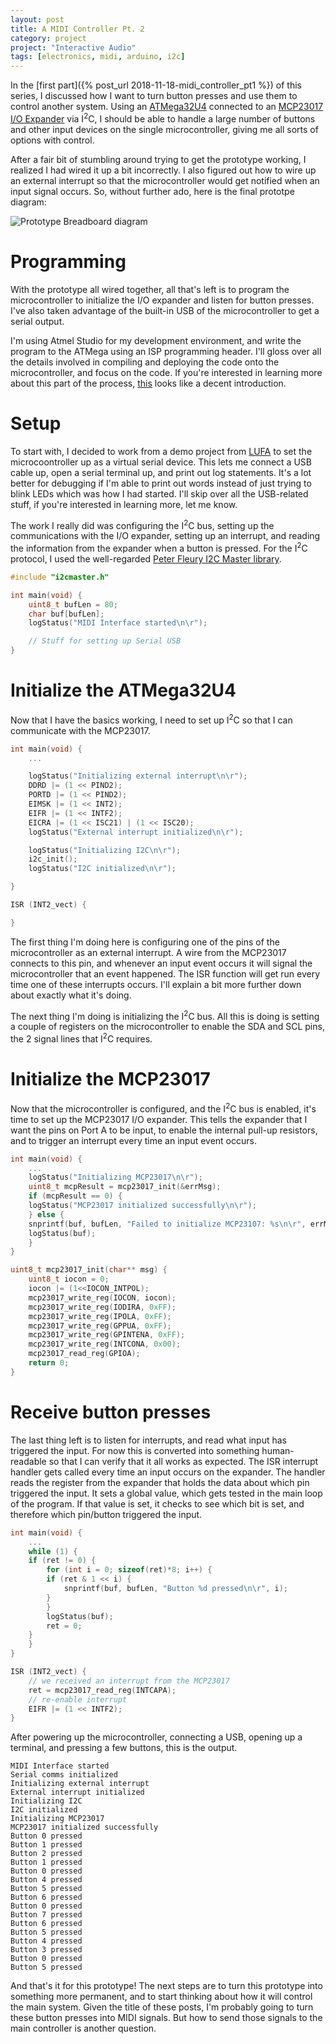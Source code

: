 ```yaml
---
layout: post
title: A MIDI Controller Pt. 2
category: project
project: "Interactive Audio"
tags: [electronics, midi, arduino, i2c]
---
```


In the [first part]({% post_url 2018-11-18-midi_controller_pt1 %}) of this series, I discussed how I
want to turn button presses and use them to control
another system. Using an [ATMega32U4](https://www.microchip.com/wwwproducts/en/ATmega32u4) connected
to an [MCP23017 I/O Expander](https://www.microchip.com/wwwproducts/en/MCP23017) via I<sup>2</sup>C, I should be able
to handle a large number of buttons and other input devices on the single microcontroller, giving me
all sorts of options with control. 

After a fair bit of stumbling around trying to get the prototype working, I realized I had wired it
up a bit incorrectly. I also figured out how to wire up an external interrupt so that the
microcontroller would get notified when an input signal occurs. So, without further ado, here is the
final prototpe diagram:

![Prototype Breadboard diagram](/assets/img/midi/midi_proto_bb_revB.svg)

# Programming
With the prototype all wired together, all that's left is to program the microcontroller to
initialize the I/O expander and listen for button presses. I've also taken advantage of the built-in
USB of the microcontroller to get a serial output.

I'm using Atmel Studio for my development environment, and write the program to the ATMega using an
ISP programming header. I'll gloss over all the details involved in compiling and deploying the code
onto the microcontroller, and focus on the code. If you're interested in learning more about this
part of the process,
[this](https://www.allaboutcircuits.com/projects/breadboarding-and-programming-the-atmega328p-and-attiny45-in-atmel-studio-7/)
looks like a decent introduction.

# Setup

To start with, I decided to work from a demo project from
[LUFA](http://www.fourwalledcubicle.com/LUFA.php) to set the microcoontroller up as a virtual
serial device. This lets me connect a USB cable up, open a serial terminal up, and print out log
statements. It's a lot better for debugging if I'm able to print out words instead of just trying to
blink LEDs which was how I had started. I'll skip over all the USB-related stuff, if you're
interested in learning more, let me know. 

The work I really did was configuring the I<sup>2</sup>C bus, setting up the communications with the I/O
expander, setting up an interrupt, and reading the information from the expander when a button is
pressed. For the I<sup>2</sup>C protocol, I used the well-regarded [Peter Fleury I2C Master
library](http://homepage.hispeed.ch/peterfleury/doxygen/avr-gcc-libraries/group__pfleury__ic2master.html).

```cpp
#include "i2cmaster.h"

int main(void) {
    uint8_t bufLen = 80;
    char buf[bufLen];
    logStatus("MIDI Interface started\n\r");

    // Stuff for setting up Serial USB
}


```

# Initialize the ATMega32U4

Now that I have the basics working, I need to set up I<sup>2</sup>C so that I can communicate with the
MCP23017.

```cpp
int main(void) {
    ...

    logStatus("Initializing external interrupt\n\r");
    DDRD |= (1 << PIND2);
    PORTD |= (1 << PIND2);
    EIMSK |= (1 << INT2);
    EIFR |= (1 << INTF2);
    EICRA |= (1 << ISC21) | (1 << ISC20);
    logStatus("External interrupt initialized\n\r");

    logStatus("Initializing I2C\n\r");
    i2c_init();
    logStatus("I2C initialized\n\r");

}

ISR (INT2_vect) {

}

```

The first thing I'm doing here is configuring one of the pins of the microcontroller as an external
interrupt. A wire from the MCP23017 connects to this pin, and whenever an input event occurs it
will signal the microcontroller that an event happened. The ISR function will get run every time one
of these interrupts occurs. I'll explain a bit more further down about exactly what it's doing.

The next thing I'm doing is initializing the I<sup>2</sup>C bus. All this is doing is setting a couple of
registers on the microcontroller to enable the SDA and SCL pins, the 2 signal lines that
I<sup>2</sup>C
requires.


# Initialize the MCP23017

Now that the microcontroller is configured, and the I<sup>2</sup>C bus is enabled, it's time to set up the
MCP23017 I/O expander. This tells the expander that I want the pins on Port A to be input, to enable
the internal pull-up resistors, and to trigger an interrupt every time an input event occurs.

```cpp
int main(void) {
    ...
    logStatus("Initializing MCP23017\n\r");
    uint8_t mcpResult = mcp23017_init(&errMsg);
    if (mcpResult == 0) {
	logStatus("MCP23017 initialized successfully\n\r");
    } else {
	snprintf(buf, bufLen, "Failed to initialize MCP23107: %s\n\r", errMsg);
	logStatus(buf);
    }
}

uint8_t mcp23017_init(char** msg) {
    uint8_t iocon = 0;
    iocon |= (1<<IOCON_INTPOL);
    mcp23017_write_reg(IOCON, iocon);
    mcp23017_write_reg(IODIRA, 0xFF);
    mcp23017_write_reg(IPOLA, 0xFF);
    mcp23017_write_reg(GPPUA, 0xFF);
    mcp23017_write_reg(GPINTENA, 0xFF);
    mcp23017_write_reg(INTCONA, 0x00);
    mcp23017_read_reg(GPIOA);
    return 0;
}
```

# Receive button presses

The last thing left is to listen for interrupts, and read what input has triggered the input. For
now this is converted into something human-readable so that I can verify that it all works as
    expected. The ISR interrupt handler gets called every time an input occurs on the expander. The
    handler reads the register from the expander that holds the data about which pin triggered the
    input. It sets a global value, which gets tested in the main loop of the program. If that value
    is set, it checks to see which bit is set, and therefore which pin/button triggered the input.

```cpp
int main(void) {
    ...
    while (1) {
	if (ret != 0) {
	    for (int i = 0; sizeof(ret)*8; i++) {
		if (ret & 1 << i) {
		    snprintf(buf, bufLen, "Button %d pressed\n\r", i);
		}
	    }
	    logStatus(buf);
	    ret = 0;
	}
    }
}

ISR (INT2_vect) {
    // we received an interrupt from the MCP23017
    ret = mcp23017_read_reg(INTCAPA);
    // re-enable interrupt
    EIFR |= (1 << INTF2);
}
```

After powering up the microcontroller, connecting a USB, opening up a terminal, and pressing a few
buttons, this is the output.

```
MIDI Interface started
Serial comms initialized
Initializing external interrupt
External interrupt initialized
Initializing I2C
I2C initialized
Initializing MCP23017
MCP23017 initialized successfully
Button 0 pressed
Button 1 pressed
Button 2 pressed
Button 1 pressed
Button 0 pressed
Button 4 pressed
Button 5 pressed
Button 6 pressed
Button 0 pressed
Button 7 pressed
Button 6 pressed
Button 5 pressed
Button 4 pressed
Button 3 pressed
Button 0 pressed
Button 5 pressed

```

And that's it for this prototype! The next steps are to turn this prototype into something more
permanent, and to start thinking about how it will control the main system. Given the title of these
posts, I'm probably going to turn these button presses into MIDI signals. But how to send those
signals to the main controller is another question.

